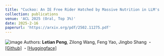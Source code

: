 ```yaml
---
title: "Cuckoo: An IE Free Rider Hatched by Massive Nutrition in LLM's Nest"
collection: publications
venue: 'ACL 2025 (Oral, Top 3%)'
date: 2025-2-16
paperurl: 'https://arxiv.org/pdf/2502.11275.pdf'
---
```

![image](https://github.com/user-attachments/assets/5dc2e4e7-ef36-4eb3-82eb-aa1048d6f157)
Authors: **Letian Peng**, Zilong Wang, Feng Yao, Jingbo Shang ・[[Github]](https://github.com/KomeijiForce/Cuckoo) ・[[Huggingface]](https://huggingface.co/KomeijiForce/Cuckoo-C4-Super-Rainbow)
